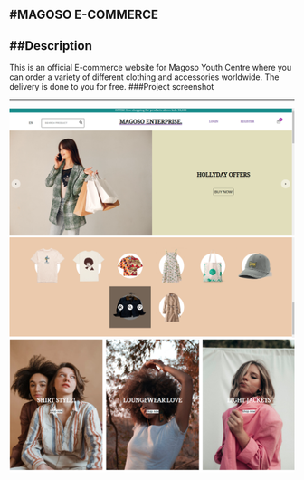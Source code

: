 #MAGOSO E-COMMERCE
---
##Description
---
This is an official E-commerce website for Magoso Youth Centre where you can order a variety of different clothing and accessories worldwide. The delivery is done to you for free.
###Project screenshot
***
![Website top section](public/images/ecommerce1.png)
![Website categories](public/images/ecommerce2.png)
![Website products](public/images/ecommerce3.png)

